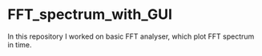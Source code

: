 # FFT_spectrum_with_GUI
In this repository I worked on basic FFT analyser, which plot FFT spectrum in time.
